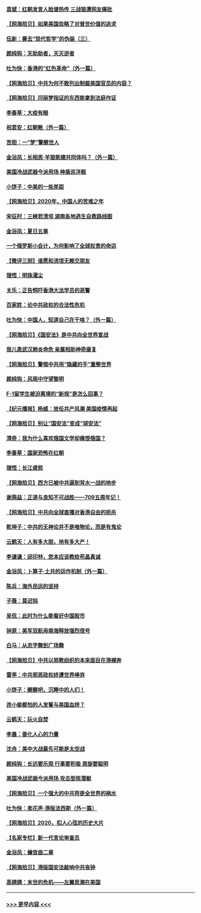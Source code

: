 #### [袁斌：红朝发言人脸谱热传 三战狼遭网友痛批](../pages/nsc993/n12262196.md?t=07180251) 
#### [【网海拾贝】如果美国忽略了对普世价值的追求](../pages/nsc993/n12260094.md?t=07180251) 
#### [伍新：撕去“现代哲学”的伪装（三）](../pages/nsc993/n12257814.md?t=07180251) 
#### [颜纯钩：天助助者，天灭逆者](../pages/nsc993/n12257239.md?t=07180251) 
#### [吐为快：香港的“红色革命”（外一篇）](../pages/nsc993/n12257129.md?t=07180251) 
#### [【网海拾贝】中共为何不敢列出制裁美国官员的内容？](../pages/nsc993/n12256499.md?t=07180251) 
#### [【网海拾贝】闫丽梦指证的东西能拿到法庭作证](../pages/nsc993/n12254739.md?t=07180251) 
#### [李春草：大疫有眼](../pages/nsc993/n12253231.md?t=07180251) 
#### [祝君安：红朝散（外一篇）](../pages/nsc993/n12252340.md?t=07180251) 
#### [苦胆：一“梦”警醒世人](../pages/nsc993/n12251661.md?t=07180251) 
#### [金浴凤：长相思·羊狼能建共同体吗？（外一篇）](../pages/nsc993/n12251570.md?t=07180251) 
#### [美国冷战武器今派用场 神盾巡洋舰](../pages/nsc993/n12251051.md?t=07180251) 
#### [小饼子：中美的一些差距](../pages/nsc993/n12251198.md?t=07180251) 
#### [【网海拾贝】2020年，中国人的苦难之年](../pages/nsc993/n12251012.md?t=07180251) 
#### [宋征时：三峡若溃坝 湖南各地逃生自救路线图](../pages/nsc993/n12250151.md?t=07180251) 
#### [金浴凤：夏日五章](../pages/nsc993/n12249556.md?t=07180251) 
#### [一个俄罗斯小会计，为何影响了全球权贵的命运](../pages/nsc993/n12249523.md?t=07180251) 
#### [【微评三则】谁愿和流氓无赖交朋友](../pages/nsc993/n12248892.md?t=07180251) 
#### [理悟：明珠濯尘](../pages/nsc993/n12248839.md?t=07180251) 
#### [关乐：正告恫吓香港大法学员的恶警](../pages/nsc993/n12248750.md?t=07180251) 
#### [百家姓：论中共政权的合法性危机](../pages/nsc993/n12248625.md?t=07180251) 
#### [吐为快：中国人，知道自己在干啥？（外一篇）](../pages/nsc993/n12248615.md?t=07180251) 
#### [【网海拾贝】《国安法》是中共向全世界宣战](../pages/nsc993/n12248498.md?t=07180251) 
#### [我儿患武汉肺炎命危 亲属相助神奇康复](../pages/nsc993/n12247576.md?t=07180251) 
#### [【网海拾贝】警惕中共用“隐藏的手”重整世界](../pages/nsc993/n12246247.md?t=07180251) 
#### [颜纯钩：风雨中守望黎明](../pages/nsc993/n12246291.md?t=07180251) 
#### [F-1留学生被迫离境的“新规”是怎么回事？](../pages/nsc993/n12246361.md?t=07180251) 
#### [【纪元播报】杨威：放任共产风潮 美国疫情再起](../pages/nsc993/n12240124.md?t=07180251) 
#### [【网海拾贝】别让“国安法“变成“球安法”](../pages/nsc993/n12242935.md?t=07180251) 
#### [清奇：我为什么喜欢俄国文学却痛恨俄国？](../pages/nsc993/n12240970.md?t=07180251) 
#### [李春草：国家恐怖在红朝](../pages/nsc993/n12240943.md?t=07180251) 
#### [理悟：长江盛怒](../pages/nsc993/n12240627.md?t=07180251) 
#### [【网海拾贝】西方已被中共逼到背水一战的地步](../pages/nsc993/n12240176.md?t=07180251) 
#### [谢燕益：正道与良知不可战胜——709五周年记！](../pages/nsc993/n12239775.md?t=07180251) 
#### [【网海拾贝】中共向全球直播对香港自由的扼杀](../pages/nsc993/n12239675.md?t=07180251) 
#### [乾坤子：中共的无神论并不是唯物论，而是有鬼论](../pages/nsc993/n12235337.md?t=07180251) 
#### [云鹤天：人有多大胆，地有多大产！](../pages/nsc993/n12235180.md?t=07180251) 
#### [李谦谦：邱印林，您本应该教给苟晶真诚](../pages/nsc993/n12235016.md?t=07180251) 
#### [金浴凤：卜算子·土共的运作机制（外一篇）](../pages/nsc993/n12234986.md?t=07180251) 
#### [陈兵：海外民运的坚持](../pages/nsc993/n12234976.md?t=07180251) 
#### [子薇：莫迟钝](../pages/nsc993/n12234945.md?t=07180251) 
#### [吴侃：此时为什么能看好中国股市](../pages/nsc993/n12234791.md?t=07180251) 
#### [钟原：美军双航母南海释放强烈信号](../pages/nsc993/n12234757.md?t=07180251) 
#### [白马：从忠字舞到广场舞](../pages/nsc993/n12233793.md?t=07180251) 
#### [【网海拾贝】中共以邪教组织的本来面目在港裸奔](../pages/nsc993/n12233705.md?t=07180251) 
#### [雷亭：中共邪恶政权终遭世界唾弃](../pages/nsc993/n12233527.md?t=07180251) 
#### [小饼子：醒醒吧，沉睡中的人们！](../pages/nsc993/n12233462.md?t=07180251) 
#### [连小偷都怕的人发誓与美国血拼？](../pages/nsc993/n12233384.md?t=07180251) 
#### [云鹤天：玩火自焚](../pages/nsc993/n12233200.md?t=07180251) 
#### [李晨：善化人心的力量](../pages/nsc993/n12232209.md?t=07180251) 
#### [沈舟：美中大战最先可能是太空战](../pages/nsc993/n12232144.md?t=07180251) 
#### [颜纯钩：长远要乐观 行事要积极 周旋要聪明](../pages/nsc993/n12231992.md?t=07180251) 
#### [美国冷战武器今派用场 攻击型核潜艇](../pages/nsc993/n12231191.md?t=07180251) 
#### [【网海拾贝】一个强大的中共将是全世界的祸水](../pages/nsc993/n12231562.md?t=07180251) 
#### [吐为快：卖花声‧港版法西斯（外一篇）](../pages/nsc993/n12229898.md?t=07180251) 
#### [【网海拾贝】2020，扣人心弦的历史大片](../pages/nsc993/n12229171.md?t=07180251) 
#### [【名家专栏】新一代言论审查员](../pages/nsc993/n12227794.md?t=07180251) 
#### [金浴凤：蟾宫曲二章](../pages/nsc993/n12228984.md?t=07180251) 
#### [【网海拾贝】港版国安法敲响中共丧钟](../pages/nsc993/n12226956.md?t=07180251) 
#### [高婧婧：末世的危机——左翼思潮在美国](../pages/nsc993/n12226818.md?t=07180251) 

----
#### [ >>> 更早内容 <<< ](../indexes/nsc993-earlier.md)
